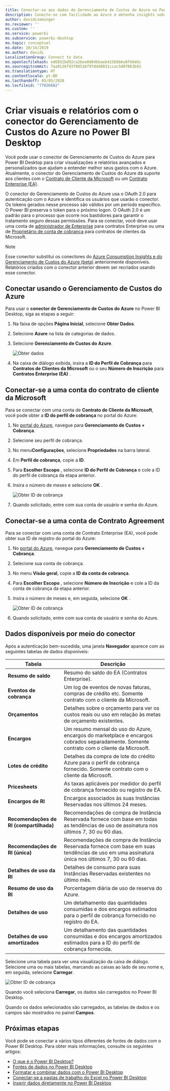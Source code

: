 ```yaml
---
title: Conectar-se aos dados de Gerenciamento de Custos do Azure no Power BI Desktop
description: Conecte-se com facilidade ao Azure e obtenha insights sobre o custo e o uso do Azure com o Power BI Desktop
author: davidiseminger
ms.reviewer: ''
ms.custom: ''
ms.service: powerbi
ms.subservice: powerbi-desktop
ms.topic: conceptual
ms.date: 10/14/2019
ms.author: davidi
LocalizationGroup: Connect to data
ms.openlocfilehash: ed6832bd92ca2bea0d64bbaeb41569b6a8fb6ddc
ms.sourcegitcommit: 7aa0136f93f88516f97ddd8031ccac5d07863b92
ms.translationtype: HT
ms.contentlocale: pt-BR
ms.lasthandoff: 05/05/2020
ms.locfileid: "77026682"
---
```

# <a name="create-visuals-and-reports-with-the-azure-cost-management-connector-in-power-bi-desktop"></a>Criar visuais e relatórios com o conector do Gerenciamento de Custos do Azure no Power BI Desktop

Você pode usar o conector de Gerenciamento de Custos do Azure para Power BI Desktop para criar visualizações e relatórios avançados e personalizados que ajudam a entender melhor seus gastos com o Azure. Atualmente, o conector do Gerenciamento de Custos do Azure dá suporte aos clientes com o [Contrato de Cliente da Microsoft](https://azure.microsoft.com/pricing/purchase-options/microsoft-customer-agreement/) ou um [Contrato Enterprise (EA)](https://azure.microsoft.com/pricing/enterprise-agreement/).  

O conector do Gerenciamento de Custos do Azure usa o OAuth 2.0 para autenticação com o Azure e identifica os usuários que usarão o conector. Os tokens gerados nesse processo são válidos por um período específico. O Power BI preserva o token para o próximo logon. O OAuth 2.0 é um padrão para o processo que ocorre nos bastidores para garantir o tratamento seguro dessas permissões. Para se conectar, você deve usar uma conta de [administrador de Enterprise](https://docs.microsoft.com/azure/billing/billing-understand-ea-roles) para contratos Enterprise ou uma de [Proprietário de conta de cobrança](https://docs.microsoft.com/azure/billing/billing-understand-mca-roles) para contratos de clientes da Microsoft. 

> [!NOTE]
> Esse conector substitui os conectores do [Azure Consumption Insights e do Gerenciamento de Custos do Azure (beta)](desktop-connect-azure-consumption-insights.md) anteriormente disponíveis. Relatórios criados com o conector anterior devem ser recriados usando esse conector.

## <a name="connect-using-azure-cost-management"></a>Conectar usando o Gerenciamento de Custos do Azure

Para usar o **conector de Gerenciamento de Custos do Azure** no Power BI Desktop, siga as etapas a seguir:

1.  Na faixa de opções **Página Inicial**, selecione **Obter Dados**.
2.  Selecione **Azure** na lista de categorias de dados.
3.  Selecione **Gerenciamento de Custos do Azure**.

    ![Obter dados](media/desktop-connect-azure-cost-management/azure-cost-management-00b.png)

4. Na caixa de diálogo exibida, insira a **ID do Perfil de Cobrança** para **Contratos de Clientes da Microsoft** ou o seu **Número de Inscrição** para **Contratos Enterprise (EA)** . 


## <a name="connect-to-a-microsoft-customer-agreement-account"></a>Conectar-se a uma conta do contrato de cliente da Microsoft 

Para se conectar com uma conta de **Contrato de Cliente da Microsoft**, você pode obter a **ID do perfil de cobrança** no portal do Azure:

1.  No [portal do Azure](https://portal.azure.com/), navegue para **Gerenciamento de Custos + Cobrança**.
2.  Selecione seu perfil de cobrança. 
3.  No menu**Configurações**, selecione **Propriedades** na barra lateral.
4.  Em **Perfil de cobrança**, copie a **ID**. 
5.  Para **Escolher Escopo** , selecione **ID do Perfil de Cobrança** e cole a ID do perfil de cobrança da etapa anterior. 
6.  Insira o número de meses e selecione **OK** .

    ![Obter ID de cobrança](media/desktop-connect-azure-cost-management/azure-cost-management-01a.png)

7.  Quando solicitado, entre com sua conta de usuário e senha do Azure. 


## <a name="connect-to-an-enterprise-agreement-account"></a>Conectar-se a uma conta de Contrato Agreement

Para se conectar com uma conta de Contrato Enterprise (EA), você pode obter sua ID de registro do portal do Azure:

1.  No [portal do Azure](https://portal.azure.com/), navegue para **Gerenciamento de Custos + Cobrança**.
2.  Selecione sua conta de cobrança.
3.  No menu **Visão geral**, copie a **ID da conta de cobrança**.
4.  Para **Escolher Escopo** , selecione **Número de Inscrição** e cole a ID da conta de cobrança da etapa anterior. 
5.  Insira o número de meses e, em seguida, selecione **OK** .

    ![Obter ID de cobrança](media/desktop-connect-azure-cost-management/azure-cost-management-01b.png)

6.  Quando solicitado, entre com sua conta de usuário e senha do Azure. 

## <a name="data-available-through-the-connector"></a>Dados disponíveis por meio do conector

Após a autenticação bem-sucedida, uma janela **Navegador**  aparece com as seguintes tabelas de dados disponíveis:



| **Tabela** | **Descrição** |
| --- | --- |
| **Resumo de saldo** | Resumo do saldo do EA (Contratos Enterprise). |
| **Eventos de cobrança** | Um log de eventos de novas faturas, compras de crédito etc. Somente contrato com o cliente da Microsoft. |
| **Orçamentos** | Detalhes sobre o orçamento para ver os custos reais ou uso em relação às metas de orçamento existentes. |
| **Encargos** | Um resumo mensal do uso do Azure, encargos do marketplace e encargos cobrados separadamente. Somente contrato com o cliente da Microsoft. |
| **Lotes de crédito** | Detalhes da compra de lote do crédito Azure para o perfil de cobrança fornecido. Somente contrato com o cliente da Microsoft. |
| **Pricesheets** | As taxas aplicáveis por medidor do perfil de cobrança fornecido ou registro de EA. |
| **Encargos de RI** | Encargos associados às suas Instâncias Reservadas nos últimos 24 meses. |
| **Recomendações de RI (compartilhada)** | Recomendações de compra de Instância Reservada fornece com base em todas as tendências de uso de assinatura nos últimos 7, 30 ou 60 dias. |
| **Recomendações de RI (única)** | Recomendações de compra de Instância Reservada fornece com base em suas tendências de uso em uma assinatura única nos últimos 7, 30 ou 60 dias. |
| **Detalhes de uso da RI** | Detalhes de consumo para suas Instâncias Reservadas existentes no último mês. |
| **Resumo de uso da RI** | Porcentagem diária de uso de reserva do Azure. |
| **Detalhes de uso** | Um detalhamento das quantidades consumidas e dos encargos estimados para o perfil de cobrança fornecido no registro do EA. |
| **Detalhes de uso amortizados** | Um detalhamento das quantidades consumidas e dos encargos amortizados estimados para a ID do perfil de cobrança fornecida. |

Selecione uma tabela para ver uma visualização da caixa de diálogo. Selecione uma ou mais tabelas, marcando as caixas ao lado de seu nome e, em seguida, selecione **Carregar**.

![Obter ID de cobrança](media/desktop-connect-azure-cost-management/azure-cost-management-01c.png)

Quando você seleciona **Carregar**, os dados são carregados no Power BI Desktop. 

Quando os dados selecionados são carregados, as tabelas de dados e os campos são mostrados no painel **Campos**.


## <a name="next-steps"></a>Próximas etapas

Você pode se conectar a vários tipos diferentes de fontes de dados com o Power BI Desktop. Para obter mais informações, consulte os seguintes artigos:

* [O que é o Power BI Desktop?](desktop-what-is-desktop.md)
* [Fontes de dados no Power BI Desktop](desktop-data-sources.md)
* [Formatar e combinar dados com o Power BI Desktop](desktop-shape-and-combine-data.md)
* [Conectar-se a pastas de trabalho do Excel no Power BI Desktop](desktop-connect-excel.md)   
* [Inserir dados diretamente no Power BI Desktop](desktop-enter-data-directly-into-desktop.md)   
